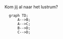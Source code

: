 <script src='http://cdnjs.cloudflare.com/ajax/libs/jquery/2.1.3/jquery.min.js'></script>

Kom jij al naar het lustrum?

```mermaid
  graph TD;
      A-->B;
      A-->C;
      B-->D;
      C-->D;
```
